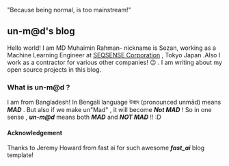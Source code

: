 "Because being normal, is too mainstream!"

## un-m@d's blog
Hello world! I am MD Muhaimin Rahman- nickname is Sezan, working as a Machine Learning Engineer at [SEQSENSE Corporation](http://seqsense.com/) , Tokyo Japan .Also I work as a contractor for various other companies! :wink: . I am writing about my open source projects in this blog. 

### What is un-m@d ? 

I am from Bangladesh! In Bengali language উন্মাদ (pronounced unmād) means ***MAD*** . But also if we make un"Mad" , it will become ***Not MAD*** ! So in one sense , ***un-m@d*** means both ***MAD*** and ***NOT MAD*** !! :D 

#### Acknowledgement
Thanks to Jeremy Howard from fast ai for such awesome ***fast_ai*** blog template!

